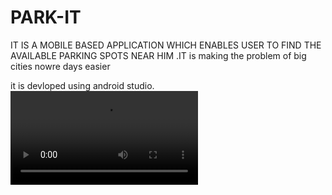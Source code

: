 # PARK-IT
IT IS A MOBILE BASED APPLICATION WHICH ENABLES USER TO FIND THE AVAILABLE PARKING SPOTS NEAR HIM .IT is making the problem of big cities nowre days easier 

it is devloped using android studio.
![](https://github.com/rohitkumar1999/PARK-IT/blob/master/WhatsApp%20Video%202019-03-29%20at%2010.08.35%20PM.mp4)
